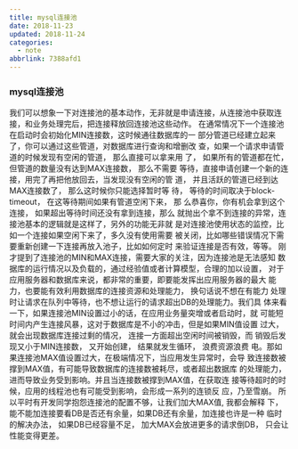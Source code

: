 ```yaml
---
title: mysql连接池
date: 2018-11-23
updated: 2018-11-24
categories:
  - note
abbrlink: 7388afd1
---
```

### mysql连接池



我们可以想象一下对连接池的基本动作，无非就是申请连接，从连接池中获取连 接，和业务处理完后，把连接释放回连接池这些动作。 在通常情况下一个连接池在启动时会初始化MIN连接数，这时候通往数据库的一 部分管道已经建立起来了，你可以通过这些管道，对数据库进行查询和增删改 查，如果一个请求申请管道的时候发现有空闲的管道， 那么直接可以拿来用 了， 如果所有的管道都在忙，但管道的数量没有达到MAX连接数， 那么不需要 等待，直接申请创建一个新的连接，用完了再把他放回去，当发现没有空闲的管 道， 并且活跃的管道已经到达MAX连接数了， 那么这时候你只能选择暂时等 待， 等待的时间取决于block­timeout， 在这等待期间如果有管道空闲下来， 那 么恭喜你，你有机会拿到这个连接， 如果超出等待时间还没有拿到连接，那么 就抛出个拿不到连接的异常，连接池基本的逻辑就是这样了，另外的功能无非就 是对连接池使用状态的监控，比如一个连接如果空闲下来了，多久没有使用需要 被关闭，比如哪些错误情况下需要重新创建一下连接再放入池子，比如如何定时 来验证连接是否有效，等等。 刚才提到了连接池的MIN和MAX连接，需要大家的关注，因为连接池是无法感知 数据库的运行情况以及负载的，通过经验值或者计算模型，合理的加以设置，  对于应用服务器和数据库来说，都非常的重要，即要能发挥出应用服务器的最大 能力，也要能有效利用数据库的连接资源和处理能力， 换句话说不想在有能力 处理时让请求在队列中等待，也不想让运行的请求超出DB的处理能力。我们具 体来看一下，如果连接池MIN设置过小的话，在应用业务量突增或者启动时，就 可能短时间内产生连接风暴，这对于数据库是不小的冲击，但是如果MIN值设置 过大，就会出现数据库连接过剩的情况， 连接一方面超出空闲时间被销毁，而 销毁后发现又小于MIN连接数， 又开始创建， 结果就发生循环， 浪费资源浪费 电。那如果连接池MAX值设置过大，在极端情况下，当应用发生异常时，会导 致连接数被撑到MAX值，有可能导致数据库的连接数被耗尽，或者超出数据库 的处理能力，进而导致业务受到影响。并且当连接数被撑到MAX值，在获取连 接等待超时的时候，应用的线程池也有可能受到影响，会形成一系列的连锁反 应，乃至雪崩。
所以平时有开发同学抱怨连接池的配置不够，让我们加大MAX值, 我都会解释 下，能不能加连接要看DB是否还有余量，如果DB还有余量，加连接也许是一种 临时的解决办法， 如果DB已经容量不足， 加大MAX会放进更多的请求倒DB， 只会让性能变得更差。